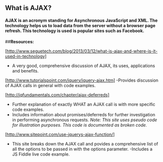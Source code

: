 ## What is AJAX?

#### AJAX is an acronym standing for Asynchronous JavaScript and XML. The technology helps us to load data from the server without a browser page refresh. This technology is used is popular sites such as Facebook.


##**Resources:**

[http://www.seguetech.com/blog/2013/03/12/what-is-ajax-and-where-is-it-used-in-technology]
 - A very good,  comprehensive discussion of AJAX, its uses, applications and benefits. 


[http://www.tutorialspoint.com/jquery/jquery-ajax.htm]
-Provides discussion of AJAX calls in general with code examples.


[http://jqfundamentals.com/chapter/ajax-deferreds]
- Further explanation of exactly WHAT an AJAX call is with more specific code examples.
- Includes information about promises/deferreds for further investigation in performing asynchronous requests.
*Note:  This site uses pseudo code for illustration purposes.  This code is documented as broken code.*



[http://www.sitepoint.com/use-jquerys-ajax-function/]
- This site breaks down the AJAX call and povides a comprehensive list of all the options to be passed in with the options parameter. 
-Includes a JS Fiddle live code example.